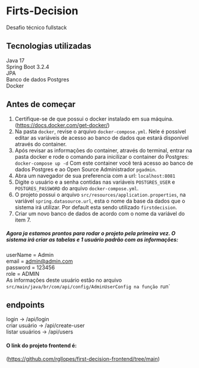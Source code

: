 # Firts-Decision
Desafio técnico fullstack

## Tecnologias utilizadas
Java 17
<br>
Spring Boot 3.2.4
<br>
JPA 
<br>
Banco de dados Postgres 
<br>
Docker
<br>
## Antes de começar
1) Certifique-se de que possui o docker instalado em sua máquina.
(https://docs.docker.com/get-docker/)
3) Na pasta `docker`, revise o arquivo `docker-compose.yml`. Nele é possível editar as variáveis de acesso ao banco de dados que estará disponível através do container.
4) Após revisar as informações do container, através do terminal, entrar na pasta docker e rode o comando para inicilizar o container do Postgres:
`docker-compose up -d`
Com este container você terá acesso ao banco de dados Postgres e ao Open Source Administrador `pgadmin`.
6) Abra um navegador de sua preferencia com a url: `localhost:8081`
7) Digite o usuário e a senha contidas nas variáveis `POSTGRES_USER` e `POSTGRES_PASSWORD` do arquivo `docker-compose.yml`.
8) O projeto possui o arquivo `src/resources/application.properties`, na variável `spring.datasource.url`, esta o nome da base da dados que o sistema irá utilizar.
Por default esta sendo utilizado `firstdecision`.
8) Criar um novo banco de dados de acordo com o nome da variável do item 7.

##### Agora ja estamos prontos para rodar o projeto pela primeira vez. O sistema irá criar as tabelas e 1 usuário padrão com as informações:
userName = Admin
<br>
email = admin@admin.com
<br>
password = 123456
<br>
role = ADMIN
<br>
As informações deste usuário estão no arquivo `src/main/java/br/com/api/config/AdminUserConfig na função `run`
<br>

## endpoints
login -> /api/login
<br>
criar usuário -> /api/create-user
<br>
listar usuários -> /api/users<br>

#### O link do projeto frontend é:
(https://github.com/rgllopes/first-decision-frontend/tree/main)
